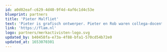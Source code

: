 ```yaml
---
id: a0d02eaf-c629-4d40-9f4d-4af6c1d4c53e
blueprint: partners
title: 'Pieter Malfliet'
text: 'Pieter is grafisch ontwerper. Pieter en Rob waren collega-docenten bij Noorderpoort Art & Multimedia. Samen hebben we aan verschillende websites gewerkt.'
link: 'https://flam.nl'
logo: partners/merkactivisten-logo.svg
updated_by: b40458fa-e73a-4f88-bfa1-570cd54b72e0
updated_at: 1653070301
---
```

